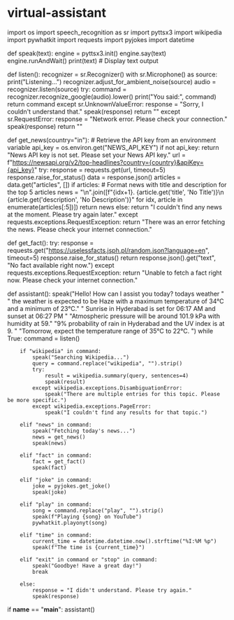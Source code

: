 # virtual-assistant
import os
import speech_recognition as sr
import pyttsx3
import wikipedia
import pywhatkit
import requests
import pyjokes
import datetime

def speak(text):
    engine = pyttsx3.init()
    engine.say(text)
    engine.runAndWait()
    print(text)  # Display text output

def listen():
    recognizer = sr.Recognizer()
    with sr.Microphone() as source:
        print("Listening...")
        recognizer.adjust_for_ambient_noise(source)
        audio = recognizer.listen(source)
        try:
            command = recognizer.recognize_google(audio).lower()
            print("You said:", command)
            return command
        except sr.UnknownValueError:
            response = "Sorry, I couldn't understand that."
            speak(response)
            return ""
        except sr.RequestError:
            response = "Network error. Please check your connection."
            speak(response)
            return ""

def get_news(country="in"):
    # Retrieve the API key from an environment variable
    api_key = os.environ.get("NEWS_API_KEY")
    if not api_key:
        return "News API key is not set. Please set your News API key."
    url = f"https://newsapi.org/v2/top-headlines?country={country}&apiKey={api_key}"
    try:
        response = requests.get(url, timeout=5)
        response.raise_for_status()
        data = response.json()
        articles = data.get("articles", [])
        if articles:
            # Format news with title and description for the top 5 articles
            news = "\n".join([f"{idx+1}. {article.get('title', 'No Title')}\n   {article.get('description', 'No Description')}"
                              for idx, article in enumerate(articles[:5])])
            return news
        else:
            return "I couldn't find any news at the moment. Please try again later."
    except requests.exceptions.RequestException:
        return "There was an error fetching the news. Please check your internet connection."

def get_fact():
    try:
        response = requests.get("https://uselessfacts.jsph.pl/random.json?language=en", timeout=5)
        response.raise_for_status()
        return response.json().get("text", "No fact available right now.")
    except requests.exceptions.RequestException:
        return "Unable to fetch a fact right now. Please check your internet connection."

def assistant():
    speak("Hello! How can I assist you today? todays weather "
          " the weather is expected to be Haze with a maximum temperature of 34°C and a minimum of 23°C."
          " Sunrise in Hyderabad is set for 06:17 AM and sunset at 06:27 PM "
          "Atmospheric pressure will be around 101.9 kPa with humidity at 59."
          "9% probability of rain in Hyderabad and the UV index is at 9. "
          "Tomorrow, expect the temperature range of 35°C to 22°C. ")
    while True:
        command = listen()

        if "wikipedia" in command:
            speak("Searching Wikipedia...")
            query = command.replace("wikipedia", "").strip()
            try:
                result = wikipedia.summary(query, sentences=4)
                speak(result)
            except wikipedia.exceptions.DisambiguationError:
                speak("There are multiple entries for this topic. Please be more specific.")
            except wikipedia.exceptions.PageError:
                speak("I couldn't find any results for that topic.")

        elif "news" in command:
            speak("Fetching today's news...")
            news = get_news()
            speak(news)

        elif "fact" in command:
            fact = get_fact()
            speak(fact)

        elif "joke" in command:
            joke = pyjokes.get_joke()
            speak(joke)

        elif "play" in command:
            song = command.replace("play", "").strip()
            speak(f"Playing {song} on YouTube")
            pywhatkit.playonyt(song)

        elif "time" in command:
            current_time = datetime.datetime.now().strftime("%I:%M %p")
            speak(f"The time is {current_time}")

        elif "exit" in command or "stop" in command:
            speak("Goodbye! Have a great day!")
            break

        else:
            response = "I didn't understand. Please try again."
            speak(response)

if __name__ == "__main__":
    assistant()
